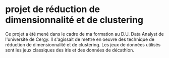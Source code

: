 # projet de réduction de dimensionnalité et de clustering

Ce projet a été mené dans le cadre de ma formation au D.U. Data Analyst de l'université de Cergy. Il s'agissait de mettre en oeuvre des technique de réduction de dimensionnalité et de clustering. Les jeux de données utilisés sont les jeux classiques des iris et des données de décathlon.